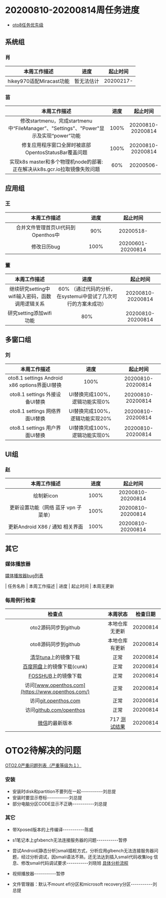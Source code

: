 # 20200810-20200814周任务进度
- [oto8任务优先级](https://github.com/openthos/app-testing-results/blob/master/%E5%8A%9F%E8%83%BD%E6%B5%8B%E8%AF%95%E7%9B%B8%E5%85%B3/oto8%E4%BB%BB%E5%8A%A1%E4%BC%98%E5%85%88%E7%BA%A7%E5%88%97%E8%A1%A8.md)

## 系统组
### 肖

|                    本周工作描述                   |      进度      |  起止时间  |
| :----------------------------------------------: | :------------: | :--------: |
| hikey970适配Miracast功能 | 暂无法估计	| 20200217- |

### 苗

|                    本周工作描述                    | 进度 |     起止时间      |
| :------------------------------------------------: | :--: | :---------------: |
| 修改startmenu，完成startmenu中“FileManager”、"Settings"、"Power"显示及实现“power”功能 | 100% | 20200810-20200814 |
| 修复应用程序窗口全屏时被底部OpentosStatusBar覆盖问题 | 100% | 20200810-20200814 |
| 实现k8s master和多个物理机node的部署:正在解决从k8s.gcr.io拉取镜像失败问题 | 60% | 20200506- |

## 应用组

### 王

|     本周工作描述     | 进度 | 起止时间  |
| :------------------: | :--: | :-------: |
| 合并文件管理首页UI代码到Openthos中 | 90%  | 20200518- |
|     修改日历bug      | 100%  | 20200601-20200814 |

### 董

|                    本周工作描述                    | 进度 |     起止时间      |
| :------------------------------------------------: | :--: | :---------------: |
|继续研究setting中wifi输入密码，函数调用逻辑关系  | 60% （通过代码的分析，在systemui中尝试了几次可行的方案未成功） | 20200810-20200814 |
|研究setting添加wifi功能  | 80% | 20200810-20200814 |

## 多窗口组

### 刘

|                    本周工作描述                    | 进度 |     起止时间      |
| :------------------------------------------------: | :--: | :---------------: |
|oto8.1 settings Android x86 options界面UI替换  | 100% | 20200810-20200814 |
|oto8.1 settings 外接设备UI替换  | UI替换完成100%，逻辑功能实现0% | 20200810-20200814 |
|oto8.1 settings 网络界面UI替换  | UI替换完成100%，逻辑功能实现20% | 20200810-20200814 |
|oto8.1 settings 用户界面UI替换  | UI替换完成100%，逻辑功能实现0% | 20200810-20200814 |

## UI组

### 赵

|    本周工作描述    | 进度 |     起止时间      |
| :------------: | :--: | :---------------: |
| 绘制新icon | 100% | 20200810-20200814 |
| 更新设置功能（网络 蓝牙 vpn 子菜单） | 100% | 20200810-20200814 |
| 更新Android X86 / 通知 相关界面 | 100% | 20200810-20200814 |

## 其它

### 媒体播放器

[媒体播放器bug列表](https://github.com/openthos/app-testing-results/blob/master/%E5%85%B6%E5%AE%83%E5%BA%94%E7%94%A8/oto%E5%AA%92%E4%BD%93%E6%92%AD%E6%94%BE%E5%99%A8.md)

|          任务名称          | 本周工作描述 | 进度 |  起止时间  |
本周无更新

### 每周例行检查

|         检查点          |                           本周状态                           | 检查日期 |
| :---------------------: | :----------------------------------------------------------: | :------: |
|  oto2源码同步到github   |                 本地仓库无更新                 | 20200814 |
|  oto8源码同步到github   |                 本地仓库有更新                 | 20200814 |
|  [清华tuna](https://mirrors.tuna.tsinghua.edu.cn/openthos/Release/8.1/unstable/)上的镜像下载  |                             正常                             | 20200814 |
|  [百度网盘](https://pan.baidu.com/s/1IAlhGoAs34XLTNWKzopPew)上的镜像下载(cunk)  |                             正常                             | 20200814 |
|   [FOSSHUB](https://www.fosshub.com/OPENTHOS.html)上的镜像下载   |                             正常                             | 20200814 |
|  访问[www.openthos.com](https://www.openthos.com/)  |                             正常                             | 20200814 |
| 访问[git.openthos.com](https://git.openthos.com/) |                             正常                             | 20200814 |
| 访问[github.com/openthos](https://github.com/openthos) |                             正常                             | 20200814 |
| [微信](https://weixin.qq.com/)的最新版本 | 717 [测试结果](https://github.com/openthos/app-testing-results/blob/master/%E5%85%B6%E5%AE%83%E5%BA%94%E7%94%A8/%E5%BE%AE%E4%BF%A1%E9%97%AE%E9%A2%98.md) | 20200814 |



# OTO2待解决的问题
[OTO2.0严重问题列表（严重等级为１）](https://github.com/openthos/app-testing-results/blob/master/%E5%8A%9F%E8%83%BD%E6%B5%8B%E8%AF%95%E7%9B%B8%E5%85%B3/OTO2.0%E4%B8%A5%E9%87%8D%E9%97%AE%E9%A2%98%E5%88%97%E8%A1%A8.md)

### 安装

- 安装时disk和partition不要列在一起-----------刘总提
- 安装时要显示卷标-----------刘总提
- 部分电脑分区CODE显示不正确-----------刘总提

### 其它

- 带Xposed版本的上传编译-----------陈威

- s1笔记本上gfxbench无法连接服务器的问题-----------暂停

- 尝试Android[静态分析]smali插桩方式，分析应用glbench无法连接服务器问题，经过分析调试，因smali语法不熟，还无法达到插入smali代码收集log 信息、修改smali代码调试要求-----------刘晓旭 [具体分析流程](https://github.com/openthos/multiwin-analysis/blob/master/multiwindow/liuxx/Android%20smali%22%E6%8F%92%E6%A1%A9%22%E8%B0%83%E8%AF%95apk.md)
- 视频播放器-----------暂停
- 文件管理器：默认不mount efi分区和microsoft recovery分区-----------刘总提
